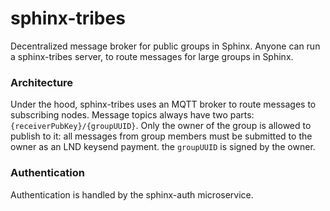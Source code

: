 # sphinx-tribes

Decentralized message broker for public groups in Sphinx. Anyone can run a sphinx-tribes server, to route messages for large groups in Sphinx. 

### Architecture

Under the hood, sphinx-tribes uses an MQTT broker to route messages to subscribing nodes. Message topics always have two parts: `{receiverPubKey}/{groupUUID}`. Only the owner of the group is allowed to publish to it: all messages from group members must be submitted to the owner as an LND keysend payment. the `groupUUID` is signed by the owner.

### Authentication

Authentication is handled by the sphinx-auth microservice. 